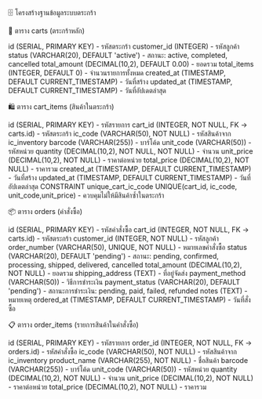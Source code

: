 🗄️ โครงสร้างฐานข้อมูลระบบตระกร้า

🛒 ตาราง carts (ตระกร้าหลัก)

id (SERIAL, PRIMARY KEY) - รหัสตระกร้า
customer_id (INTEGER) - รหัสลูกค้า
status (VARCHAR(20), DEFAULT 'active') - สถานะ: active, completed, cancelled
total_amount (DECIMAL(10,2), DEFAULT 0.00) - ยอดรวม
total_items (INTEGER, DEFAULT 0) - จำนวนรายการทั้งหมด
created_at (TIMESTAMP, DEFAULT CURRENT_TIMESTAMP) - วันที่สร้าง
updated_at (TIMESTAMP, DEFAULT CURRENT_TIMESTAMP) - วันที่อัปเดตล่าสุด


🛍️ ตาราง cart_items (สินค้าในตระกร้า)

id (SERIAL, PRIMARY KEY) - รหัสรายการ
cart_id (INTEGER, NOT NULL, FK → carts.id) - รหัสตระกร้า
ic_code (VARCHAR(50), NOT NULL) - รหัสสินค้าจาก ic_inventory
barcode (VARCHAR(255)) - บาร์โค้ด
unit_code (VARCHAR(50)) - รหัสหน่วย
quantity (DECIMAL(10,2), NOT NULL, NOT NULL) - จำนวน
unit_price (DECIMAL(10,2), NOT NULL) - ราคาต่อหน่วย
total_price (DECIMAL(10,2), NOT NULL) - ราคารวม
created_at (TIMESTAMP, DEFAULT CURRENT_TIMESTAMP) - วันที่สร้าง
updated_at (TIMESTAMP, DEFAULT CURRENT_TIMESTAMP) - วันที่อัปเดตล่าสุด
CONSTRAINT unique_cart_ic_code UNIQUE(cart_id, ic_code, unit_code,unit_price) - ควบคุมไม่ให้มีสินค้าซ้ำในตระกร้า


📦 ตาราง orders (คำสั่งซื้อ)

id (SERIAL, PRIMARY KEY) - รหัสคำสั่งซื้อ
cart_id (INTEGER, NOT NULL, FK → carts.id) - รหัสตระกร้า
customer_id (INTEGER, NOT NULL) - รหัสลูกค้า
order_number (VARCHAR(50), UNIQUE, NOT NULL) - หมายเลขคำสั่งซื้อ
status (VARCHAR(20), DEFAULT 'pending') - สถานะ: pending, confirmed, processing, shipped, delivered, cancelled
total_amount (DECIMAL(10,2), NOT NULL) - ยอดรวม
shipping_address (TEXT) - ที่อยู่จัดส่ง
payment_method (VARCHAR(50)) - วิธีการชำระเงิน
payment_status (VARCHAR(20), DEFAULT 'pending') - สถานะการชำระเงิน: pending, paid, failed, refunded
notes (TEXT) - หมายเหตุ
ordered_at (TIMESTAMP, DEFAULT CURRENT_TIMESTAMP) - วันที่สั่งซื้อ


📋 ตาราง order_items (รายการสินค้าในคำสั่งซื้อ)

id (SERIAL, PRIMARY KEY) - รหัสรายการ
order_id (INTEGER, NOT NULL, FK → orders.id) - รหัสคำสั่งซื้อ
ic_code (VARCHAR(50), NOT NULL) - รหัสสินค้าจาก ic_inventory
product_name (VARCHAR(255), NOT NULL) - ชื่อสินค้า
barcode (VARCHAR(255)) - บาร์โค้ด
unit_code (VARCHAR(50)) - รหัสหน่วย
quantity (DECIMAL(10,2), NOT NULL) - จำนวน
unit_price (DECIMAL(10,2), NOT NULL) - ราคาต่อหน่วย
total_price (DECIMAL(10,2), NOT NULL) - ราคารวม

